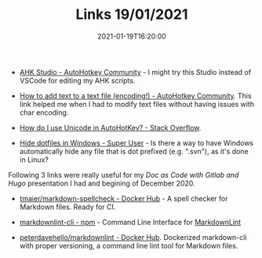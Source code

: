 ﻿---
title: "Links 19/01/2021"
date: 2021-01-19T16:20:00
categories:
  - linkdumps
tags:
  - blog
  - learning
---

* [AHK Studio - AutoHotkey Community](https://www.autohotkey.com/boards/viewtopic.php?f=62&t=300) - I might try this Studio instead of VSCode for editing my AHK scripts.

* [How to add text to a text file (encoding!) - AutoHotkey Community](https://www.autohotkey.com/boards/viewtopic.php?t=61744). This link helped me when I had to modify text files without having issues with char encoding.

* [How do I use Unicode in AutoHotKey? - Stack Overflow](https://stackoverflow.com/questions/15635635/how-do-i-use-unicode-in-autohotkey).

* [Hide dotfiles in Windows - Super User](https://superuser.com/questions/236939/hide-dotfiles-in-windows) - Is there a way to have Windows automatically hide any file that is dot prefixed (e.g. ".svn"), as it's done in Linux?

Following 3 links were really useful for my _Doc as Code with Gitlab and Hugo_ presentation I had and begining of December 2020.

* [tmaier/markdown-spellcheck - Docker Hub](https://hub.docker.com/r/tmaier/markdown-spellcheck) - A spell checker for Markdown files. Ready for CI. 

* [markdownlint-cli - npm](https://www.npmjs.com/package/markdownlint-cli) - Command Line Interface for [MarkdownLint](https://github.com/DavidAnson/markdownlint)

* [peterdavehello/markdownlint - Docker Hub](https://hub.docker.com/r/peterdavehello/markdownlint/). Dockerized markdown-cli with proper versioning, a command line lint tool for Markdown files.
